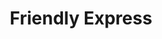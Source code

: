 ---
title: "Friendly Express"
url: /darien/friendly-express-north-walton-street/
shop: convenience
---